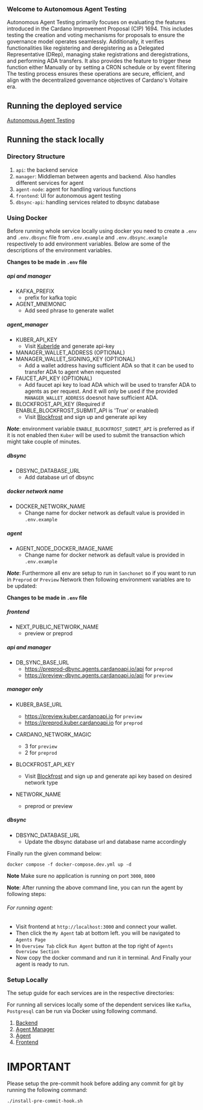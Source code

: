### Welcome to Autonomous Agent Testing 
Autonomous Agent Testing primarily focuses on evaluating the features introduced in the Cardano Improvement Proposal (CIP) 1694. 
This includes testing the creation and voting mechanisms for proposals to ensure the governance model operates seamlessly.
Additionally, it verifies functionalities like registering and deregistering as a Delegated Representative (DRep), 
managing stake registrations and deregistrations, and performing ADA transfers. It also provides the feature to trigger these function either 
Manually or by setting a CRON schedule or by event filtering The testing process ensures these operations are secure, efficient, 
and align with the decentralized governance objectives of Cardano's Voltaire era.

## Running the deployed service 
[Autonomous Agent Testing](https://agents.cardanoapi.io/)

## Running the stack locally

### Directory Structure
1. `api`: the backend service
2. `manager`: Middleman between agents and backend. Also handles different services for agent
3. `agent-node`: agent for handling various functions
4. `frontend`: UI for autonomous agent testing
5. `dbsync-api`: handling services related to dbsync database

### Using Docker

Before running whole service locally using docker you need to create a `.env` and `.env.dbsync` file from `.env.example` and `.env.dbsync.example` respectively to add environment variables.
Below are some of the descriptions of the environment variables.

**Changes to be made in `.env` file**

##### api and manager
- KAFKA_PREFIX
  - prefix for kafka topic
- AGENT_MNEMONIC
  - Add seed phrase to generate wallet

##### agent_manager
- KUBER_API_KEY
  - Visit [KuberIde](https://kuberide.com/kuber/settings/api-keys) and generate api-key
- MANAGER_WALLET_ADDRESS (OPTIONAL)
- MANAGER_WALLET_SIGNING_KEY (OPTIONAL)
  - Add a wallet address having sufficient ADA so that it can be used to transfer ADA to agent when requested
- FAUCET_API_KEY (OPTIONAL)
  - Add faucet api key to load ADA which will be used to transfer ADA to agents as per request. And it will only be used if the provided `MANAGER_WALLET_ADDRESS` doesnot have sufficient ADA.
- BLOCKFROST_API_KEY (Required if ENABLE_BLOCKFROST_SUBMIT_API is 'True' or enabled)
  - Visit [Blockfrost](https://blockfrost.io/) and sign up and generate api key

***Note***: environment variable `ENABLE_BLOCKFROST_SUBMIT_API` is preferred as if it is not enabled then `Kuber` will be used to submit the transaction which might take couple of minutes.

##### dbsync
- DBSYNC_DATABASE_URL
  - Add database url of dbsync

##### docker network name
- DOCKER_NETWORK_NAME
  - Change name for docker network as default value is provided in `.env.example`

##### agent
- AGENT_NODE_DOCKER_IMAGE_NAME
  - Change name for docker network as default value is provided in `.env.example`

***Note***: Furthermore all env are setup to run in `Sanchonet` so if you want to run in `Preprod` or `Preview`
Network then following environment variables are to be updated:

**Changes to be made in `.env` file**
##### frontend
- NEXT_PUBLIC_NETWORK_NAME
  -  preview or preprod

##### api and manager
- DB_SYNC_BASE_URL
  - https://preprod-dbync.agents.cardanoapi.io/api for `preprod`
  - https://preview-dbync.agents.cardanoapi.io/api for `preview`

##### manager only
- KUBER_BASE_URL
  - https://preview.kuber.cardanoapi.io for `preview`
  - https://preprod.kuber.cardanoapi.io for `preprod`

- CARDANO_NETWORK_MAGIC
  - 3 for `preview`
  - 2 for `preprod`

- BLOCKFROST_API_KEY
  - Visit [Blockfrost](https://blockfrost.io/) and sign up and generate api key based on desired network type 

- NETWORK_NAME
  - preprod or preview

##### dbsync 
- DBSYNC_DATABASE_URL
  - Update the dbsync database url and database name accordingly


Finally run the given command below:
```shell
docker compose -f docker-compose.dev.yml up -d
```

**Note** Make sure no application is running on port `3000`, `8000`

**Note**: After running the above command line, you can run the agent by following steps:
###### For running agent:
- Visit frontend at `http://localhost:3000` and connect your wallet. 
- Then click the `My Agent` tab at bottom left. you will be navigated to `Agents Page`
- In `Overview Tab` click `Run Agent` button at the top right of `Agents Overview Section`
- Now copy the docker command and run it in terminal. And Finally your agent is ready to run.


### Setup Locally

The setup guide for each services are in the respective directories:

For running all services locally some of the dependent services like `Kafka`, `Postgresql` can be run via Docker using following command.


1. [Backend](api/README.md)
2. [Agent Manager](agent-manager/README.md)
3. [Agent](agent-node/README.md)
4. [Frontend](frontend/README.md)


# IMPORTANT

Please setup the pre-commit hook before adding any commit for git by running the following command:
```shell
./install-pre-commit-hook.sh
```